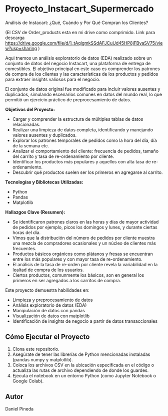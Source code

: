 # Proyecto_Instacart_Supermercado
Análisis de Instacart: ¿Qué, Cuándo y Por Qué Compran los Clientes?

(El CSV de Order_products esta en mi drive como comprimido. Link para descarga https://drive.google.com/file/d/1_tAqlgmkSSdAFJCuUd45HP8jFByaSV75/view?usp=sharing )

Aqui tnemos un análisis exploratorio de datos (EDA) realizado sobre un conjunto de datos del negocio Instacart, una plataforma de entrega de comestibles. El objetivo principal en este caso es comprender los patrones de compra de los clientes y las características de los productos y pedidos para extraer insights valiosos para el negocio.

El conjunto de datos original fue modificado para incluir valores ausentes y duplicados, simulando escenarios comunes en datos del mundo real, lo que permitió un ejercicio práctico de preprocesamiento de datos.

**Objetivos del Proyecto:**

*   Cargar y comprender la estructura de múltiples tablas de datos relacionadas.
*   Realizar una limpieza de datos completa, identificando y manejando valores ausentes y duplicados.
*   Explorar los patrones temporales de pedidos como la hora del día, día de la semana etc.
*   Analizar el comportamiento del cliente: frecuencia de pedidos, tamaño del carrito y tasa de re-ordenamiento por cliente.
*   Identificar los productos más populares y aquellos con alta tasa de re-ordenamiento.
*   Descubrir qué productos suelen ser los primeros en agregarse al carrito.

**Tecnologías y Bibliotecas Utilizadas:**

*   Python
*   Pandas 
*   Matplotlib 

**Hallazgos Clave (Resumen):**

*   Se identificaron patrones claros en las horas y días de mayor actividad de pedidos por ejemplo, picos los domingos y lunes, y durante ciertas horas del día.
*   Vimos que la distribución del número de pedidos por cliente muestra una mezcla de compradores ocasionales y un núcleo de clientes más frecuentes.
*   Productos básicos orgánicos como plátanos y fresas se encuentran entre los más populares y con mayor tasa de re-ordenamiento.
*   El análisis de la tasa de re-orden por cliente revela la variabilidad en la lealtad de compra de los usuarios.
*   Ciertos productos, comunmente los básicos, son en general los primeros en ser agregados a los carritos de compra.

Este proyecto demuestra habilidades en:

*   Limpieza y preprocesamiento de datos
*   Análisis exploratorio de datos (EDA)
*   Manipulación de datos con pandas
*   Visualización de datos con matplotlib
*   Identificación de insights de negocio a partir de datos transaccionales

  ## Cómo Ejecutar el Proyecto

1.  Clona este repositorio.
2.  Asegúrate de tener las librerías de Python mencionadas instaladas (pandas numpy y matplotlib).
3.  Coloca los archivos CSV en la ubicación especificada en el código o actualiza las rutas de archivo dependiendo de donde los guardes.
4.  Ejecuta el notebook en un entorno Python (como Jupyter Notebook o Google Colab).

## Autor

Daniel Pineda
